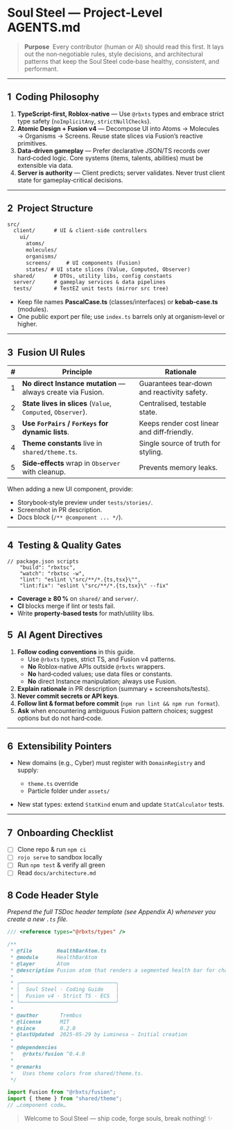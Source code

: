 # Soul Steel — Project‑Level **AGENTS.md**

> **Purpose**  Every contributor (human or AI) should read this first. It lays out the non‑negotiable rules, style decisions, and architectural patterns that keep the Soul Steel code‑base healthy, consistent, and performant.

---

## 1  Coding Philosophy

1. **TypeScript‑first, Roblox‑native** — Use `@rbxts` types and embrace strict type safety (`noImplicitAny`, `strictNullChecks`).
2. **Atomic Design + Fusion v4** — Decompose UI into Atoms → Molecules → Organisms → Screens. Reuse state slices via Fusion’s reactive primitives.
3. **Data‑driven gameplay** — Prefer declarative JSON/TS records over hard‑coded logic. Core systems (items, talents, abilities) must be extensible via data.
4. **Server is authority** — Client predicts; server validates. Never trust client state for gameplay‑critical decisions.

---

## 2  Project Structure

```markdown
src/
  client/      # UI & client‑side controllers
    ui/
      atoms/
      molecules/
      organisms/ 
      screens/     # UI components (Fusion)
      states/ # UI state slices (Value, Computed, Observer)
  shared/      # DTOs, utility libs, config constants
  server/      # gameplay services & data pipelines
  tests/       # TestEZ unit tests (mirror src tree)
```

* Keep file names **PascalCase.ts** (classes/interfaces) or **kebab‑case.ts** (modules).
* One public export per file; use `index.ts` barrels only at organism‑level or higher.

---

## 3  Fusion UI Rules

| # | Principle                                                    | Rationale                                   |
| - | ------------------------------------------------------------ | ------------------------------------------- |
| 1 | **No direct Instance mutation** — always create via Fusion.  | Guarantees tear‑down and reactivity safety. |
| 2 | **State lives in slices** (`Value`, `Computed`, `Observer`). | Centralised, testable state.                |
| 3 | **Use `ForPairs` / `ForKeys` for dynamic lists**.            | Keeps render cost linear and diff‑friendly. |
| 4 | **Theme constants** live in `shared/theme.ts`.               | Single source of truth for styling.         |
| 5 | **Side‑effects** wrap in `Observer` with cleanup.            | Prevents memory leaks.                      |

When adding a new UI component, provide:

* Storybook‑style preview under `tests/stories/`.
* Screenshot in PR description.
* Docs block (`/** @component ... */`).

---

## 4  Testing & Quality Gates

```jsonc
// package.json scripts
    "build": "rbxtsc",
    "watch": "rbxtsc -w",
    "lint": "eslint \"src/**/*.{ts,tsx}\"",
    "lint:fix": "eslint \"src/**/*.{ts,tsx}\" --fix"
```

* **Coverage ≥ 80 %** on `shared/` and `server/`.
* **CI** blocks merge if lint or tests fail.
* Write **property‑based tests** for math/utility libs.

## 5  AI Agent Directives

1. **Follow coding conventions** in this guide.
   * Use `@rbxts` types, strict TS, and Fusion v4 patterns.
   * **No** Roblox‑native APIs outside `@rbxts` wrappers.
   * **No** hard‑coded values; use data files or constants.
   * **No** direct Instance manipulation; always use Fusion.
2. **Explain rationale** in PR description (summary + screenshots/tests).
3. **Never commit secrets or API keys**.
4. **Follow lint & format before commit** (`npm run lint && npm run format`).
5. **Ask** when encountering ambiguous Fusion pattern choices; suggest options but do not hard‑code.

---

## 6  Extensibility Pointers

* New domains (e.g., Cyber) must register with `DomainRegistry` and supply:

  * `theme.ts` override
  * Particle folder under `assets/`
* New stat types: extend `StatKind` enum and update `StatCalculator` tests.

---

## 7  Onboarding Checklist

* [ ] Clone repo & run `npm ci`
* [ ] `rojo serve` to sandbox locally
* [ ] Run `npm test` & verify all green
* [ ] Read `docs/architecture.md`

## 8 Code Header Style

*Prepend the full TSDoc header template (see Appendix A) whenever you create a new `.ts` file.*

```ts
/// <reference types="@rbxts/types" />

/**
 * @file        HealthBarAtom.ts
 * @module      HealthBarAtom
 * @layer       Atom
 * @description Fusion atom that renders a segmented health bar for characters.
 *
 * ╭───────────────────────────────╮
 * │  Soul Steel · Coding Guide    │
 * │  Fusion v4 · Strict TS · ECS  │
 * ╰───────────────────────────────╯
 *
 * @author       Trembus
 * @license      MIT
 * @since        0.2.0
 * @lastUpdated  2025-05-29 by Luminesa – Initial creation
 *
 * @dependencies
 *   @rbxts/fusion ^0.4.0
 *
 * @remarks
 *   Uses theme colors from shared/theme.ts.
 */

import Fusion from "@rbxts/fusion";
import { theme } from "shared/theme";
// …component code…
```

> Welcome to Soul Steel — ship code, forge souls, break nothing! ✨
